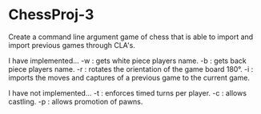 # ChessProj-3
Create a command line argument game of chess that is able to import and import previous games through CLA's.  

I have implemented...
-w : gets white piece players name.
-b : gets back piece players name.
-r : rotates the orientation of the game board 180°.
-i : imports the moves and captures of a previous game to the current game.

I have not implemented...
-t : enforces timed turns per player.
-c : allows castling.
-p : allows promotion of pawns.
